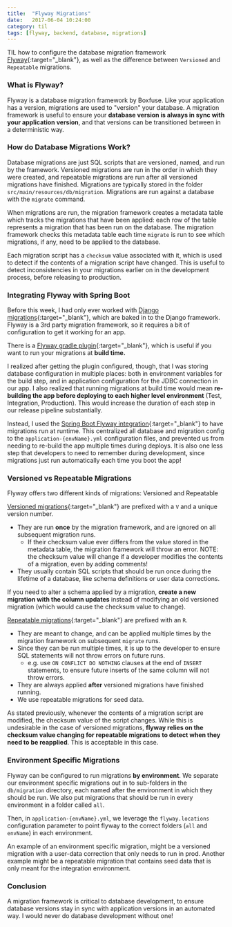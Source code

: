 ```yaml
---
title:  "Flyway Migrations"
date:   2017-06-04 10:24:00
category: til
tags: [flyway, backend, database, migrations]
---
```


TIL how to configure the database migration framework [Flyway][flyway]{:target="_blank"}, as well as the difference between `Versioned` and `Repeatable` migrations.

### What is Flyway?

Flyway is a database migration framework by Boxfuse. Like your application has a version, migrations are used to "version" your database. A migration framework is useful to ensure your **database version is always in sync with your application version**, and that versions can be transitioned between in a deterministic way.

### How do Database Migrations Work?

Database migrations are just SQL scripts that are versioned, named, and run by the framework. Versioned migrations are run in the order in which they were created, and repeatable migrations are run after all versioned migrations have finished. Migrations are typically stored in the folder `src/main/resources/db/migration`. Migrations are run against a database with the `migrate` command.

When migrations are run, the migration framework creates a metadata table which tracks the migrations that have been applied: each row of the table represents a migration that has been run on the database. The migration framework checks this metadata table each time `migrate` is run to see which migrations, if any, need to be applied to the database.

Each migration script has a `checksum` value associated with it, which is used to detect if the contents of a migration script have changed. This is useful to detect inconsistencies in your migrations earlier on in the development process, before releasing to production.

### Integrating Flyway with Spring Boot

Before this week, I had only ever worked with [Django migrations][migration]{:target="_blank"}, which are baked in to the Django framework. Flyway is a 3rd party migration framework, so it requires a bit of configuration to get it working for an app.

There is a [Flyway gradle plugin][gradle]{:target="_blank"}, which is useful if you want to run your migrations at **build time.**

I realized after getting the plugin configured, though, that I was storing database configuration in multiple places: both in environment variables for the build step, and in application configuration for the JDBC connection in our app. I also realized that running migrations at build time would mean **re-building the app before deploying to each higher level environment** (Test, Integration, Production). This would increase the duration of each step in our release pipeline substantially.

Instead, I used the [Spring Boot Flyway integration][sb]{:target="_blank"} to have migrations run at runtime. This centralized all database and migration config to the `application-{envName}.yml` configuration files, and prevented us from needing to re-build the app multiple times during deploys. It is also one less step that developers to need to remember during development, since migrations just run automatically each time you boot the app!

### Versioned vs Repeatable Migrations

Flyway offers two different kinds of migrations: Versioned and Repeatable

[Versioned migrations][vers]{:target="_blank"} are prefixed with a `V` and a unique version number.
- They are run **once** by the migration framework, and are ignored on all subsequent migration runs.
  - If their checksum value ever differs from the value stored in the metadata table, the migration framework will throw an error. NOTE: the checksum value will change if a developer modifies the contents of a migration, even by adding comments!
- They usually contain SQL scripts that should be run once during the lifetime of a database, like schema definitions or user data corrections.

If you need to alter a schema applied by a migration, **create a new migration with the column updates** instead of modifying an old versioned migration (which would cause the checksum value to change).

[Repeatable migrations][repeat]{:target="_blank"} are prefixed with an `R`.
- They are meant to change, and can be applied multiple times by the migration framework on subsequent `migrate` runs.
- Since they can be run multiple times, it is up to the developer to ensure SQL statements will not throw errors on future runs.
  - e.g. use `ON CONFLICT DO NOTHING` clauses at the end of `INSERT` statements, to ensure future inserts of the same column will not throw errors.
- They are always applied **after** versioned migrations have finished running.
- We use repeatable migrations for seed data.

As stated previously, whenever the contents of a migration script are modified, the checksum value of the script changes. While this is undesirable in the case of versioned migrations, **flyway relies on the checksum value changing for repeatable migrations to detect when they need to be reapplied**. This is acceptable in this case.

### Environment Specific Migrations

Flyway can be configured to run migrations **by environment**. We separate our environment specific migrations out in to sub-folders in the `db/migration` directory, each named after the environment in which they should be run. We also put migrations that should be run in every environment in a folder called `all`.

Then, in `application-{envName}.yml`, we leverage the `flyway.locations` configuration parameter to point flyway to the correct folders (`all` and `envName`) in each environment.

An example of an environment specific migration, might be a versioned migration with a user-data correction that only needs to run in prod. Another example might be a repeatable migration that contains seed data that is only meant for the integration environment.

### Conclusion

A migration framework is critical to database development, to ensure database versions stay in sync with application versions in an automated way. I would never do database development without one!

[flyway]: https://flywaydb.org/
[migration]: https://docs.djangoproject.com/en/1.11/topics/migrations/
[gradle]: https://flywaydb.org/documentation/gradle/
[sb]: https://flywaydb.org/documentation/plugins/springboot
[vers]: https://flywaydb.org/documentation/migration/versioned
[repeat]: https://flywaydb.org/documentation/migration/repeatable
